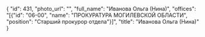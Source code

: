 {
    "id": 431,
    "photo_url": "",
    "full_name": "Иванова Ольга (Нина)",
    "offices": "[{\"id\": \"06-00\", \"name\": \"ПРОКУРАТУРА МОГИЛЕВСКОЙ ОБЛАСТИ\", \"position\": \"Старший прокурор отдела\"}]",
    "title": "Иванова Ольга (Нина)"
}
